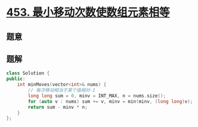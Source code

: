 #  [453. 最小移动次数使数组元素相等](https://leetcode-cn.com/problems/minimum-moves-to-equal-array-elements/)

## 题意



## 题解



```c++
class Solution {
public:
    int minMoves(vector<int>& nums) {
        // 每次移动相当于某个值相对-1
        long long sum = 0, minv = INT_MAX, n = nums.size();
        for (auto v : nums) sum += v, minv = min(minv, (long long)v);
        return sum - minv * n;
    }
};
```



```python3

```

